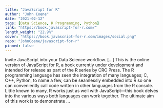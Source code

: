 ```yaml
---
title: "JavaScript for R"
author: "John Coene"
date: "2021-02-12"
tags: [Data Science, R Programming, Python]
link: "https://book.javascript-for-r.com/"
length_weight: "22.9%"
cover: "https://book.javascript-for-r.com/images/social.png"
repo: "JohnCoene/javascript-for-r"
pinned: false
---
```


Invite JavaScript into your Data Science workflow. [...] This is the online version of JavaScript for R, a book currently under development and intended for release as part of the R series by CRC Press. The R programming language has seen the integration of many languages; C, C++, Python, to name a few, can be seamlessly embedded into R so one can conveniently call code written in other languages from the R console. Little known to many, R works just as well with JavaScript—this book delves into the various ways both languages can work together. The ultimate aim of this work is to demonstrate  ...
